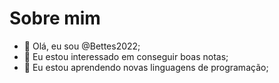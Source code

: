 # Sobre mim

- 👋 Olá, eu sou @Bettes2022;
- 👀 Eu estou interessado em conseguir boas notas;
- 🌱 Eu estou aprendendo novas linguagens de programação;

<!---
Bettes2022/Bettes2022 is a ✨ special ✨ repository because its `README.md` (this file) appears on your GitHub profile.
You can click the Preview link to take a look at your changes.
--->
